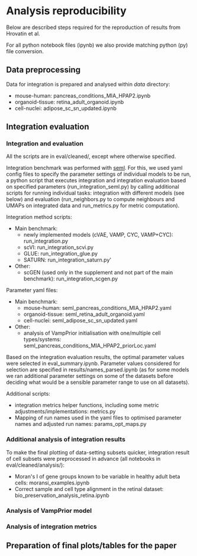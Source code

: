# Analysis reproducibility

Below are described steps required for the reproduction of results from Hrovatin et al. 

For all python notebook files (ipynb) we also provide matching python (py) file conversion.

## Data preprocessing

Data for integration is prepared and analysed within _data_ directory:
- mouse-human: pancreas_conditions_MIA_HPAP2.ipynb
- organoid-tissue: retina_adult_organoid.ipynb
- cell-nuclei: adipose_sc_sn_updated.ipynb

## Integration evaluation

### Integration and evaluation

All the scripts are in eval/cleaned/, except where otherwise specified.

Integration benchmark was performed with [seml](https://github.com/TUM-DAML/seml). For this, we used yaml config files to specify the parameter settings of individual models to be run, a python script that executes integration and integration evaluation based on specified parameters (run_integration_seml.py) by calling additional scripts for running individual tasks: integration with different models (see below) and evaluation (run_neighbors.py to compute neighbours and UMAPs on integrated data and run_metrics.py for metric computation).

Integration method scripts:
- Main benchmark:
  - newly implemented models (cVAE, VAMP, CYC, VAMP+CYC): run_integration.py
  - scVI: run_integration_scvi.py
  - GLUE: run_integration_glue.py
  - SATURN: run_integration_saturn.py' 
- Other:
  - scGEN (used only in the supplement and not part of the main benchmark): run_integration_scgen.py

Parameter yaml files:
- Main benchmark:
  - mouse-human: seml_pancreas_conditions_MIA_HPAP2.yaml
  - organoid-tissue: seml_retina_adult_organoid.yaml
  - cell-nuclei: seml_adipose_sc_sn_updated.yaml
- Other:
  - analysis of VampPrior initialisation with one/multiple cell types/systems: seml_pancreas_conditions_MIA_HPAP2_priorLoc.yaml

Based on the integration evaluation results, the optimal parameter values were selected in eval_summary.ipynb. Parameter values considered for selection are specified in results/names_parsed.ipynb (as for some models we ran additional parameter settings on some of the datasets before deciding what would be a sensible parameter range to use on all datasets).

Additional scripts:
- integration metrics helper functions, including some metric adjustments/implementations: metrics.py
- Mapping of run names used in the yaml files to optimised parameter names and adjusted run names: params_opt_maps.py
  
### Additional analysis of integration results

To make the final plotting of data-setting subsets quicker, integration result of cell subsets were preprocessed in advance (all notebooks in eval/cleaned/analysis/):
- Moran's I of gene groups known to be variable in healthy adult beta cells: moransi_examples.ipynb
- Correct sample and cell type alignment in the retinal dataset: bio_preservation_analysis_retina.ipynb

### Analysis of VampPrior model

### Analysis of integration metrics

## Preparation of final plots/tables for the paper
